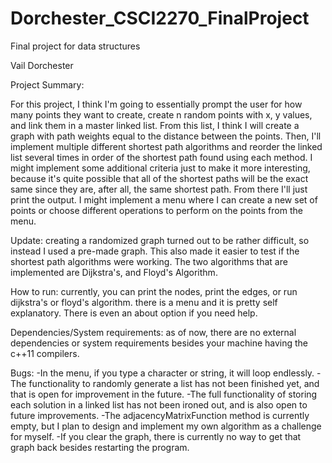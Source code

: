 # Dorchester_CSCI2270_FinalProject
Final project for data structures

Vail Dorchester

Project Summary:

  For this project, I think I'm going to essentially prompt the user for how many points they want to create, create n random points with x, y values, and link them in a master linked list. From this list, I think I will create a graph with path weights equal to the distance between the points. Then, I'll implement multiple different shortest path algorithms and reorder the linked list several times in order of the shortest path found using each method. I might implement some additional criteria just to make it more interesting, because it's quite possible that all of the shortest paths will be the exact same since they are, after all, the same shortest path. From there I'll just print the output. I might implement a menu where I can create a new set of points or choose different operations to perform on the points from the menu. 

Update: creating a randomized graph turned out to be rather difficult, so instead I used a pre-made graph. This also made it easier to test if the shortest path algorithms were working. The two algorithms that are implemented are Dijkstra's, and Floyd's Algorithm.

How to run:
  currently, you can print the nodes, print the edges, or run dijkstra's or floyd's algorithm. there is a menu and it is pretty self explanatory. There is even an about option if you need help.
  
Dependencies/System requirements:
  as of now, there are no external dependencies or system requirements besides your machine having the c++11 compilers.

Bugs:
  -In the menu, if you type a character or string, it will loop endlessly.
  -The functionality to randomly generate a list has not been finished yet, and that is open for improvement in the future.
  -The full functionality of storing each solution in a linked list has not been ironed out, and is also open to future improvements.
  -The adjacencyMatrixFunction method is currently empty, but I plan to design and implement my own algorithm as a challenge for myself.
  -If you clear the graph, there is currently no way to get that graph back besides restarting the program.

